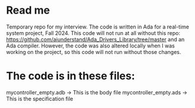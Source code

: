# Read me

Temporary repo for my interview. The code is written in Ada for a real-time system project, Fall 2024.
This code will not run at all without this repo: https://github.com/aiunderstand/Ada_Drivers_Library/tree/master and an Ada compiler.
However, the code was also altered locally when I was working on the project, so this code will not run without those changes.

# The code is in these files:
mycontroller_empty.adb → This is the body file
mycontroller_empty.ads → This is the specification file

